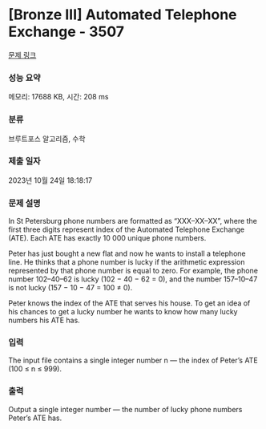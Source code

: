 # [Bronze III] Automated Telephone Exchange - 3507 

[문제 링크](https://www.acmicpc.net/problem/3507) 

### 성능 요약

메모리: 17688 KB, 시간: 208 ms

### 분류

브루트포스 알고리즘, 수학

### 제출 일자

2023년 10월 24일 18:18:17

### 문제 설명

<p>In St Petersburg phone numbers are formatted as “XXX–XX–XX”, where the first three digits represent index of the Automated Telephone Exchange (ATE). Each ATE has exactly 10 000 unique phone numbers.</p>

<p>Peter has just bought a new flat and now he wants to install a telephone line. He thinks that a phone number is lucky if the arithmetic expression represented by that phone number is equal to zero. For example, the phone number 102–40–62 is lucky (102 − 40 − 62 = 0), and the number 157–10–47 is not lucky (157 − 10 − 47 = 100 ≠ 0).</p>

<p>Peter knows the index of the ATE that serves his house. To get an idea of his chances to get a lucky number he wants to know how many lucky numbers his ATE has.</p>

### 입력 

 <p>The input file contains a single integer number n — the index of Peter’s ATE (100 ≤ n ≤ 999).</p>

### 출력 

 <p>Output a single integer number — the number of lucky phone numbers Peter’s ATE has.</p>

